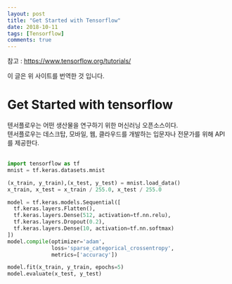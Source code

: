 ```yaml
---
layout: post
title: "Get Started with Tensorflow"
date: 2018-10-11
tags: [Tensorflow]
comments: true
---
```


참고 : https://www.tensorflow.org/tutorials/

이 글은 위 사이트를 번역한 것 입니다.

# Get Started with tensorflow

텐서플로우는 어떤 생산물을 연구하기 위한 머신러닝 오픈소스이다. <br>
텐서플로우는 데스크탑, 모바일, 웹, 클라우드를 개발하는 입문자나 전문가를 위해 API를 제공한다. <br>
<br>

```python
import tensorflow as tf
mnist = tf.keras.datasets.mnist

(x_train, y_train),(x_test, y_test) = mnist.load_data()
x_train, x_test = x_train / 255.0, x_test / 255.0

model = tf.keras.models.Sequential([
  tf.keras.layers.Flatten(),
  tf.keras.layers.Dense(512, activation=tf.nn.relu),
  tf.keras.layers.Dropout(0.2),
  tf.keras.layers.Dense(10, activation=tf.nn.softmax)
])
model.compile(optimizer='adam',
              loss='sparse_categorical_crossentropy',
              metrics=['accuracy'])

model.fit(x_train, y_train, epochs=5)
model.evaluate(x_test, y_test)
```
